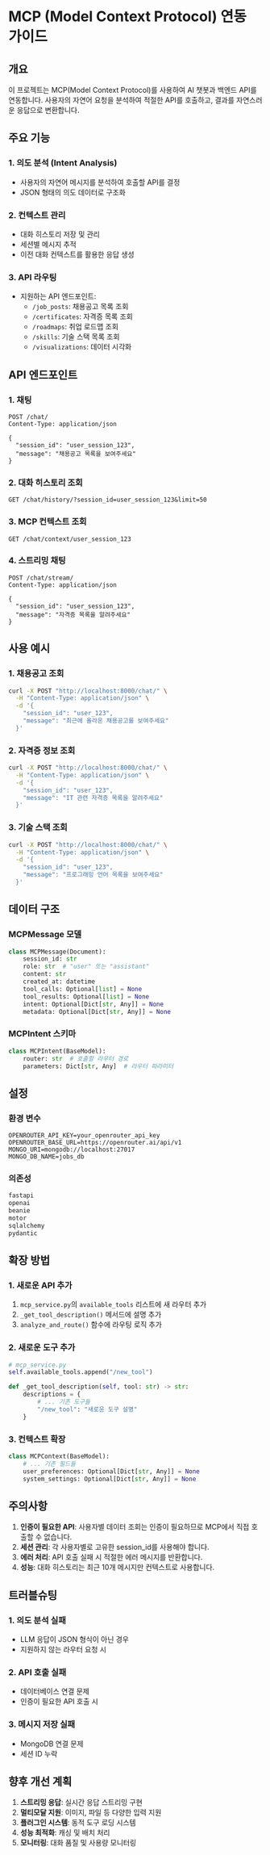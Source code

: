 # MCP (Model Context Protocol) 연동 가이드

## 개요

이 프로젝트는 MCP(Model Context Protocol)를 사용하여 AI 챗봇과 백엔드 API를 연동합니다. 사용자의 자연어 요청을 분석하여 적절한 API를 호출하고, 결과를 자연스러운 응답으로 변환합니다.

## 주요 기능

### 1. 의도 분석 (Intent Analysis)
- 사용자의 자연어 메시지를 분석하여 호출할 API를 결정
- JSON 형태의 의도 데이터로 구조화

### 2. 컨텍스트 관리
- 대화 히스토리 저장 및 관리
- 세션별 메시지 추적
- 이전 대화 컨텍스트를 활용한 응답 생성

### 3. API 라우팅
- 지원하는 API 엔드포인트:
  - `/job_posts`: 채용공고 목록 조회
  - `/certificates`: 자격증 목록 조회
  - `/roadmaps`: 취업 로드맵 조회
  - `/skills`: 기술 스택 목록 조회
  - `/visualizations`: 데이터 시각화

## API 엔드포인트

### 1. 채팅
```http
POST /chat/
Content-Type: application/json

{
  "session_id": "user_session_123",
  "message": "채용공고 목록을 보여주세요"
}
```

### 2. 대화 히스토리 조회
```http
GET /chat/history/?session_id=user_session_123&limit=50
```

### 3. MCP 컨텍스트 조회
```http
GET /chat/context/user_session_123
```

### 4. 스트리밍 채팅
```http
POST /chat/stream/
Content-Type: application/json

{
  "session_id": "user_session_123",
  "message": "자격증 목록을 알려주세요"
}
```

## 사용 예시

### 1. 채용공고 조회
```bash
curl -X POST "http://localhost:8000/chat/" \
  -H "Content-Type: application/json" \
  -d '{
    "session_id": "user_123",
    "message": "최근에 올라온 채용공고를 보여주세요"
  }'
```

### 2. 자격증 정보 조회
```bash
curl -X POST "http://localhost:8000/chat/" \
  -H "Content-Type: application/json" \
  -d '{
    "session_id": "user_123",
    "message": "IT 관련 자격증 목록을 알려주세요"
  }'
```

### 3. 기술 스택 조회
```bash
curl -X POST "http://localhost:8000/chat/" \
  -H "Content-Type: application/json" \
  -d '{
    "session_id": "user_123",
    "message": "프로그래밍 언어 목록을 보여주세요"
  }'
```

## 데이터 구조

### MCPMessage 모델
```python
class MCPMessage(Document):
    session_id: str
    role: str  # "user" 또는 "assistant"
    content: str
    created_at: datetime
    tool_calls: Optional[list] = None
    tool_results: Optional[list] = None
    intent: Optional[Dict[str, Any]] = None
    metadata: Optional[Dict[str, Any]] = None
```

### MCPIntent 스키마
```python
class MCPIntent(BaseModel):
    router: str  # 호출할 라우터 경로
    parameters: Dict[str, Any]  # 라우터 파라미터
```

## 설정

### 환경 변수
```env
OPENROUTER_API_KEY=your_openrouter_api_key
OPENROUTER_BASE_URL=https://openrouter.ai/api/v1
MONGO_URI=mongodb://localhost:27017
MONGO_DB_NAME=jobs_db
```

### 의존성
```txt
fastapi
openai
beanie
motor
sqlalchemy
pydantic
```

## 확장 방법

### 1. 새로운 API 추가
1. `mcp_service.py`의 `available_tools` 리스트에 새 라우터 추가
2. `_get_tool_description()` 메서드에 설명 추가
3. `analyze_and_route()` 함수에 라우팅 로직 추가

### 2. 새로운 도구 추가
```python
# mcp_service.py
self.available_tools.append("/new_tool")

def _get_tool_description(self, tool: str) -> str:
    descriptions = {
        # ... 기존 도구들
        "/new_tool": "새로운 도구 설명"
    }
```

### 3. 컨텍스트 확장
```python
class MCPContext(BaseModel):
    # ... 기존 필드들
    user_preferences: Optional[Dict[str, Any]] = None
    system_settings: Optional[Dict[str, Any]] = None
```

## 주의사항

1. **인증이 필요한 API**: 사용자별 데이터 조회는 인증이 필요하므로 MCP에서 직접 호출할 수 없습니다.
2. **세션 관리**: 각 사용자별로 고유한 session_id를 사용해야 합니다.
3. **에러 처리**: API 호출 실패 시 적절한 에러 메시지를 반환합니다.
4. **성능**: 대화 히스토리는 최근 10개 메시지만 컨텍스트로 사용합니다.

## 트러블슈팅

### 1. 의도 분석 실패
- LLM 응답이 JSON 형식이 아닌 경우
- 지원하지 않는 라우터 요청 시

### 2. API 호출 실패
- 데이터베이스 연결 문제
- 인증이 필요한 API 호출 시

### 3. 메시지 저장 실패
- MongoDB 연결 문제
- 세션 ID 누락

## 향후 개선 계획

1. **스트리밍 응답**: 실시간 응답 스트리밍 구현
2. **멀티모달 지원**: 이미지, 파일 등 다양한 입력 지원
3. **플러그인 시스템**: 동적 도구 로딩 시스템
4. **성능 최적화**: 캐싱 및 배치 처리
5. **모니터링**: 대화 품질 및 사용량 모니터링 